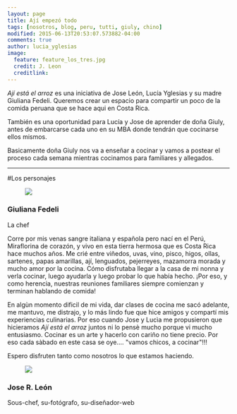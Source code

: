 ```yaml
---
layout: page
title: Ají empezó todo
tags: [nosotros, blog, peru, tutti, giuly, chino]
modified: 2015-06-13T20:53:07.573882-04:00
comments: true
author: lucia_yglesias
image:
  feature: feature_los_tres.jpg
  credit: J. Leon
  creditlink:
---
```

*Ají está el arroz* es una iniciativa de Jose León, Lucía Yglesias y su madre Giuliana Fedeli. Queremos crear un espacio para compartir un poco de la comida peruana que se hace aqui en Costa Rica.


También es una oportunidad para Lucía y Jose de aprender de doña Giuly, antes de embarcarse cada uno en su MBA donde tendrán que cocinarse ellos mismos. 


Basicamente doña Giuly nos va a enseñar a cocinar y vamos a postear el proceso cada semana mientras cocinamos para familiares y allegados.

***

#Los personajes

<div class="article-author-center">
    <figure>
        <img class="bio-photo"  src="{{ site.url }}/images/bio_giuly.jpg">
    </figure>
    <h3>Giuliana Fedeli</h3>
    <p>La chef</p>
</div>

Corre por mis venas sangre italiana y española pero nací en el Perú, Miraflorina de corazón, y vivo en esta tierra hermosa que es Costa Rica hace muchos años. Me crié entre viñedos, uvas, vino, pisco, higos, ollas, sartenes, papas amarillas, ají, lenguados, pejerreyes, mazamorra morada  y mucho amor por la cocina. Cómo disfrutaba llegar a la casa de mi nonna y verla cocinar, luego ayudarla y luego probar lo que había hecho. ¡Por eso, y como herencia, nuestras reuniones familiares siempre comienzan y terminan hablando de comida! 

En algùn momento dificil de mi vida, dar clases de cocina me sacó adelante, me mantuvo, me distrajo, y lo más lindo fue que hice amigos y compartí mis experiencias culinarias. Por eso cuando Jose y Lucìa me propusieron que hicieramos *Ají está el arroz* juntos ni lo pensè mucho porque vi mucho entusiasmo. Cocinar es un arte y hacerlo con cariño no tiene precio. Por eso cada sàbado en este casa se oye.... "vamos chicos, a cocinar"!!!

Espero disfruten tanto como nosotros lo que estamos haciendo.

<div class="article-author-center">
    <figure>
        <img class="bio-photo"  src="{{ site.url }}/images/bio_chino.jpg">
    </figure>
    <h3>Jose R. León</h3>
    <p>Sous-chef, su-fotógrafo, su-diseñador-web</p>
</div>



